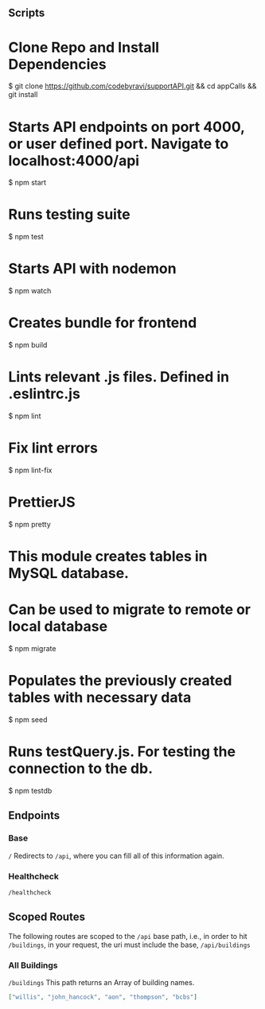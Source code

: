 ## Scripts

# Clone Repo and Install Dependencies

\$ git clone https://github.com/codebyravi/supportAPI.git && cd appCalls && git install

# Starts API endpoints on port 4000, or user defined port. Navigate to localhost:4000/api

\$ npm start

# Runs testing suite

\$ npm test

# Starts API with nodemon

\$ npm watch

# Creates bundle for frontend

\$ npm build

# Lints relevant .js files. Defined in .eslintrc.js

\$ npm lint

# Fix lint errors

\$ npm lint-fix

# PrettierJS

\$ npm pretty

# This module creates tables in MySQL database.

# Can be used to migrate to remote or local database

\$ npm migrate

# Populates the previously created tables with necessary data

\$ npm seed

# Runs testQuery.js. For testing the connection to the db.

\$ npm testdb

## Endpoints

### Base

`/`
Redirects to `/api`, where you can fill all of this information again.

### Healthcheck

`/healthcheck`

## Scoped Routes

The following routes are scoped to the `/api` base path, i.e., in order to hit `/buildings`, in your request, the uri must include the base, `/api/buildings`

### All Buildings

`/buildings`
This path returns an Array of building names.

```json
["willis", "john_hancock", "aon", "thompson", "bcbs"]
```

